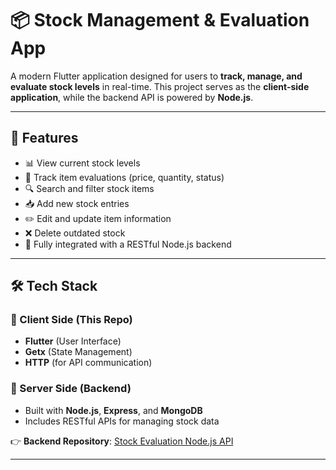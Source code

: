 # 📦 Stock Management & Evaluation App

A modern Flutter application designed for users to **track, manage, and evaluate stock levels** in real-time. This project serves as the **client-side application**, while the backend API is powered by **Node.js**.

---

## 🚀 Features

- 📊 View current stock levels
- 🧾 Track item evaluations (price, quantity, status)
- 🔍 Search and filter stock items
- 📥 Add new stock entries
- ✏️ Edit and update item information
- ❌ Delete outdated stock
- 🔗 Fully integrated with a RESTful Node.js backend

---

## 🛠 Tech Stack

### 🔷 Client Side (This Repo)
- **Flutter** (User Interface)
- **Getx** (State Management)
- **HTTP** (for API communication)

### 🔶 Server Side (Backend)
- Built with **Node.js**, **Express**, and **MongoDB**
- Includes RESTful APIs for managing stock data

👉 **Backend Repository**: [Stock Evaluation Node.js API]([https://github.com/your-username/stock-evaluation-backend](https://github.com/kausar-fatima/stock-evaluation-server))

---

